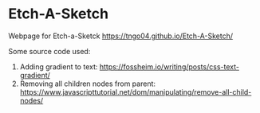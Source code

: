 # Etch-A-Sketch
Webpage for Etch-a-Sketck
https://tngo04.github.io/Etch-A-Sketch/

Some source code used:
1) Adding gradient to text: https://fossheim.io/writing/posts/css-text-gradient/
2) Removing all children nodes from parent: https://www.javascripttutorial.net/dom/manipulating/remove-all-child-nodes/
